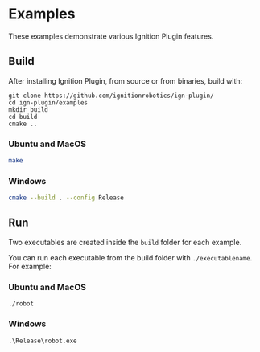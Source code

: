 # Examples

These examples demonstrate various Ignition Plugin features.

## Build

After installing Ignition Plugin, from source or from binaries, build with:

```
git clone https://github.com/ignitionrobotics/ign-plugin/
cd ign-plugin/examples
mkdir build
cd build
cmake ..
```

### Ubuntu and MacOS

```bash
make
```

### Windows

```bash
cmake --build . --config Release
```

## Run

Two executables are created inside the `build` folder for each example.

You can run each executable from the build folder with `./executablename`. For example:

### Ubuntu and MacOS

`./robot`

### Windows

`.\Release\robot.exe`
